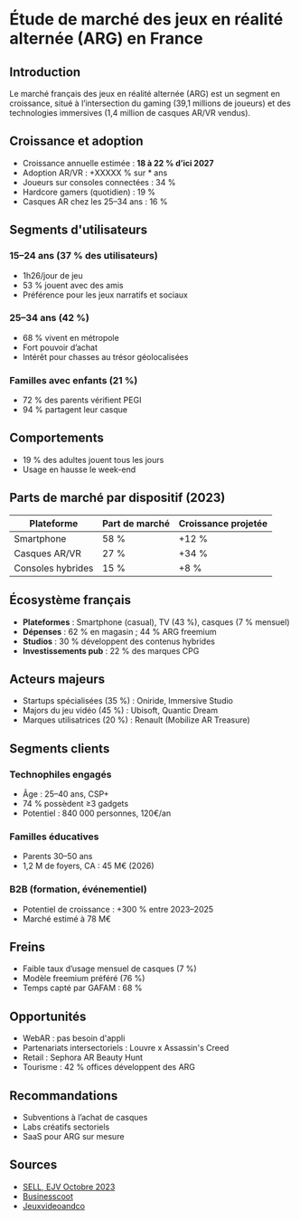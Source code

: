 # Étude de marché des jeux en réalité alternée (ARG) en France

## Introduction
Le marché français des jeux en réalité alternée (ARG) est un segment en croissance, situé à l’intersection du gaming (39,1 millions de joueurs) et des technologies immersives (1,4 million de casques AR/VR vendus).

## Croissance et adoption
- Croissance annuelle estimée : **18 à 22 % d’ici 2027**
- Adoption AR/VR : +XXXXX % sur * ans
- Joueurs sur consoles connectées : 34 %
- Hardcore gamers (quotidien) : 19 %
- Casques AR chez les 25–34 ans : 16 %

## Segments d'utilisateurs
### 15–24 ans (37 % des utilisateurs)
- 1h26/jour de jeu
- 53 % jouent avec des amis
- Préférence pour les jeux narratifs et sociaux

### 25–34 ans (42 %)
- 68 % vivent en métropole
- Fort pouvoir d’achat
- Intérêt pour chasses au trésor géolocalisées

### Familles avec enfants (21 %)
- 72 % des parents vérifient PEGI
- 94 % partagent leur casque

## Comportements
- 19 % des adultes jouent tous les jours
- Usage en hausse le week-end

## Parts de marché par dispositif (2023)
| Plateforme         | Part de marché | Croissance projetée |
|--------------------|----------------|----------------------|
| Smartphone         | 58 %           | +12 %                |
| Casques AR/VR      | 27 %           | +34 %                |
| Consoles hybrides  | 15 %           | +8 %                 |

## Écosystème français
- **Plateformes** : Smartphone (casual), TV (43 %), casques (7 % mensuel)
- **Dépenses** : 62 % en magasin ; 44 % ARG freemium
- **Studios** : 30 % développent des contenus hybrides
- **Investissements pub** : 22 % des marques CPG

## Acteurs majeurs
- Startups spécialisées (35 %) : Oniride, Immersive Studio
- Majors du jeu vidéo (45 %) : Ubisoft, Quantic Dream
- Marques utilisatrices (20 %) : Renault (Mobilize AR Treasure)

## Segments clients
### Technophiles engagés
- Âge : 25–40 ans, CSP+
- 74 % possèdent ≥3 gadgets
- Potentiel : 840 000 personnes, 120€/an

### Familles éducatives
- Parents 30–50 ans
- 1,2 M de foyers, CA : 45 M€ (2026)

### B2B (formation, événementiel)
- Potentiel de croissance : +300 % entre 2023–2025
- Marché estimé à 78 M€

## Freins
- Faible taux d’usage mensuel de casques (7 %)
- Modèle freemium préféré (76 %)
- Temps capté par GAFAM : 68 %

## Opportunités
- WebAR : pas besoin d'appli
- Partenariats intersectoriels : Louvre x Assassin's Creed
- Retail : Sephora AR Beauty Hunt
- Tourisme : 42 % offices développent des ARG

## Recommandations
- Subventions à l’achat de casques
- Labs créatifs sectoriels
- SaaS pour ARG sur mesure

## Sources
- [SELL, EJV Octobre 2023](https://www.sell.fr/sites/default/files/essentiel-jeu-video/ejv_octobre_2023.pdf)
- [Businesscoot](https://www.businesscoot.com/fr/etude/le-marche-de-la-realite-augmentee-virtuelle-et-mixte-france)
- [Jeuxvideoandco](https://www.jeuxvideoandco.com/le-marche-francais-du-jeu-video-en-2023/)
